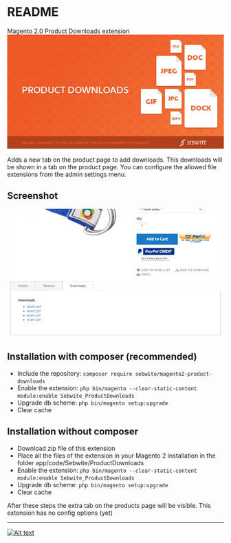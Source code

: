 # README #

Magento 2.0 Product Downloads extension
![Alt text](header.jpg?raw=true "Magento Product Downloads")

Adds a new tab on the product page to add downloads. This downloads will be shown in a tab on the product page. You can configure the allowed file extensions from the admin settings menu.

## Screenshot
![Alt text](screenshot.png?raw=true "Magento 2 Product downloads extension")

## Installation with composer (recommended)
* Include the repository: `composer require sebwite/magento2-product-downloads`
* Enable the extension: `php bin/magento --clear-static-content module:enable Sebwite_ProductDownloads`
* Upgrade db scheme: `php bin/magento setup:upgrade`
* Clear cache

## Installation without composer
* Download zip file of this extension
* Place all the files of the extension in your Magento 2 installation in the folder app/code/Sebwite/ProductDownloads
* Enable the extension: `php bin/magento --clear-static-content module:enable Sebwite_ProductDownloads`
* Upgrade db scheme: `php bin/magento setup:upgrade`
* Clear cache

After these steps the extra tab on the products page will be visible. This extension has no config options (yet)

---
[![Alt text](https://www.sebwite.nl/wp-content/themes/sebwite/assets/images/logo-sebwite.png "Sebwite.nl")](https://sebwite.nl)